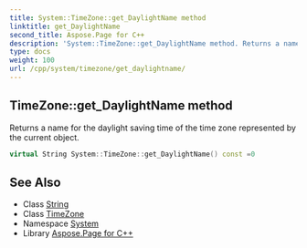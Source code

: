 ```yaml
---
title: System::TimeZone::get_DaylightName method
linktitle: get_DaylightName
second_title: Aspose.Page for C++
description: 'System::TimeZone::get_DaylightName method. Returns a name for the daylight saving time of the time zone represented by the current object in C++.'
type: docs
weight: 100
url: /cpp/system/timezone/get_daylightname/
---
```

## TimeZone::get_DaylightName method


Returns a name for the daylight saving time of the time zone represented by the current object.

```cpp
virtual String System::TimeZone::get_DaylightName() const =0
```

## See Also

* Class [String](../../string/)
* Class [TimeZone](../)
* Namespace [System](../../)
* Library [Aspose.Page for C++](../../../)

